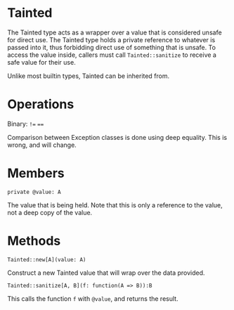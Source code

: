 Tainted
=======

The Tainted type acts as a wrapper over a value that is considered unsafe for direct use. The Tainted type holds a private reference to whatever is passed into it, thus forbidding direct use of something that is unsafe. To access the value inside, callers must call `Tainted::sanitize` to receive a safe value for their use.

Unlike most builtin types, Tainted can be inherited from.

# Operations

Binary: `!=` `==`

Comparison between Exception classes is done using deep equality. This is wrong, and will change.

# Members

`private @value: A`

The value that is being held. Note that this is only a reference to the value, not a deep copy of the value.


# Methods

`Tainted::new[A](value: A)`

Construct a new Tainted value that will wrap over the data provided.

`Tainted::sanitize[A, B](f: function(A => B)):B`

This calls the function `f` with `@value`, and returns the result.
